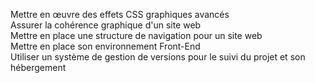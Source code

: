 Mettre en œuvre des effets CSS graphiques avancés
<br>
Assurer la cohérence graphique d'un site web
<br>
Mettre en place une structure de navigation pour un site web
<br>
Mettre en place son environnement Front-End
<br>
Utiliser un système de gestion de versions pour le suivi du projet et son hébergement
